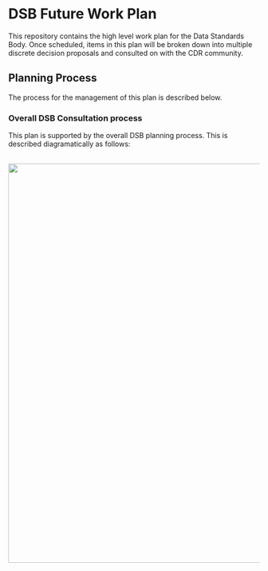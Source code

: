# DSB Future Work Plan
This repository contains the high level work plan for the Data Standards Body.  Once scheduled, items in this plan will be broken down into multiple discrete decision proposals and consulted on with the CDR community.

## Planning Process
The process for the management of this plan is described below.

### Overall DSB Consultation process
This plan is supported by the overall DSB planning process.  This is described diagramatically as follows:

<br/><img src="https://consumerdatastandardsaustralia.github.io/future-plan/img/consultation-process.png" width="800px" /><br/>
